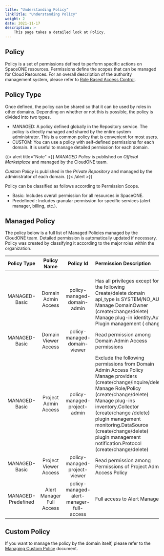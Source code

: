 ```yaml
---
title: "Understanding Policy"
linkTitle: "Understanding Policy"
weight: 2
date: 2021-11-17
description: >
    This page takes a detailed look at Policy. 
---
```



## Policy

Policy is a set of permissions defined to perform specific actions on SpaceONE resources.
Permissions define the scopes that can be managed for Cloud Resources.
For an overall description of the authority management system, please refer to [Role Based Access Control](/docs/concepts/identity/rbac/).


## Policy Type

Once defined, the policy can be shared so that it can be used by roles in other domains. Depending on whether or not this is possible, the policy is divided into two types.
- MANAGED: A policy defined globally in the Repository service. The policy is directly managed and shared by the entire system administrator. This is a common policy that is convenient for most users.
- CUSTOM: You can use a policy with self-defined permissions for each domain. It is useful to manage detailed permission for each domain.

{{< alert title="Note" >}}
*MANAGED Policy* is published on *Official Marketplace* and managed by the CloudONE team.

*Custom Policy* is published in the *Private Repository* and managed by the administrator of each domain.
{{< /alert >}}

Policy can be classified as follows according to Permission Scope.
- Basic: Includes overall permission for all resources in SpaceONE.
- Predefined : Includes granular permission for specific services (alert manager, billing, etc.).

## Managed Policy

The policy below is a full list of Managed Policies managed by the CloudONE team.
Detailed permission is automatically updated if necessary. Policy was created by classifying it according to the major roles within the organization.

|    Policy Type     |        Policy Name        |                Policy Id                 | Permission Description                                                                                                                                                                                                                                                                                                                                                         |                                                                           Reference                                                                           |
|:------------------:|:-------------------------:|:----------------------------------------:|:-------------------------------------------------------------------------------------------------------------------------------------------------------------------------------------------------------------------------------------------------------------------------------------------------------------------------------------------------------------------------------|:-------------------------------------------------------------------------------------------------------------------------------------------------------------:|
|   MANAGED-Basic    |    Domain Admin Access    |       policy-managed-domain-admin        | <br> Has all privileges except for the following <br> Create/delete domain <br> api_type is SYSTEM/NO_AUTH <br>Manage DomainOwner (create/change/delete) <br>Manage plug-in identity.Auth Plugin management ( change)                                                                                                                                                          |                [policy-managed-domain-admin](https://github.com/cloudforet-io/managed-policy/blob/master/basic_policy/domain_admin_policy.yml)                 |
|   MANAGED-Basic    |   Domain Viewer Access    |       policy-managed-domain-viewer       | Read permission among Domain Admin Access permissions                                                                                                                                                                                                                                                                                                                          |              [policy-managed-domain-viewer](https://github.com/cloudforet-io/managed-policy/blob/master/basic_policy/domain_readonly_policy.yml)               |
|   MANAGED-Basic    |   Project Admin Access    |       policy-managed-project-admin       | Exclude the following permissions from Domain Admin Access Policy <br> Manage providers (create/change/inquire/delete) <br> Manage Role/Policy (create/change/delete) <br> Manage plug-ins inventory.Collector (create/change /delete) <br> plugin management monitoring.DataSource (create/change/delete) <br> plugin management notification.Protocol (create/change/delete) |               [policy-managed-project-admin](https://github.com/cloudforet-io/managed-policy/blob/master/basic_policy/project_admin_policy.yml)                |
|   MANAGED-Basic    |   Project Viewer Access   |      policy-managed-project-viewer       | Read permission among Permissions of Project Admin Access Policy                                                                                                                                                                                                                                                                                                               |             [policy-managed-project-viewer](https://github.com/cloudforet-io/managed-policy/blob/master/basic_policy/project_readonly_policy.yml)              |
| MANAGED-Predefined | Alert Manager Full Access | policy-managed-alert-manager-full-access | Full access to Alert Manager                                                                                                                                                                                                                                                                                                                                                   | [policy-managed-alert-manager-full-access](https://github.com/cloudforet-io/managed-policy/blob/master/predefined-policy/alert_manager_full_access_policy.yml) |


## Custom Policy

If you want to manage the policy by the domain itself, please refer to the [Managing Custom Policy](/docs/guides_v1/advanced/spaceone_cli/managing_role_policy/) document. 


